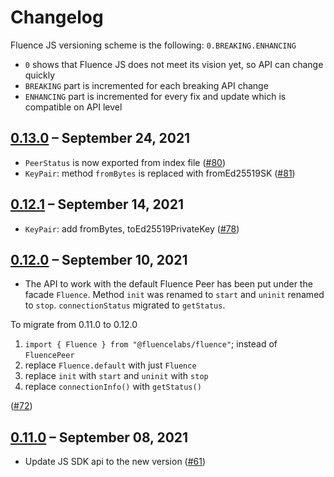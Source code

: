 # Changelog

Fluence JS versioning scheme is the following: `0.BREAKING.ENHANCING`

* `0` shows that Fluence JS does not meet its vision yet, so API can change quickly
* `BREAKING` part is incremented for each breaking API change
* `ENHANCING` part is incremented for every fix and update which is compatible on API level

## [0.13.0](https://github.com/fluencelabs/fluence-js/releases/tag/v0.13.0) – September 24, 2021

* `PeerStatus` is now exported from index file \([\#80](https://github.com/fluencelabs/fluence-js/pull/80)\)
* `KeyPair`: method `fromBytes` is replaced with fromEd25519SK \([\#81](https://github.com/fluencelabs/fluence-js/pull/81)\)

## [0.12.1](https://github.com/fluencelabs/fluence-js/releases/tag/v0.12.1) – September 14, 2021

* `KeyPair`: add fromBytes, toEd25519PrivateKey \([\#78](https://github.com/fluencelabs/fluence-js/pull/78)\)

## [0.12.0](https://github.com/fluencelabs/fluence-js/releases/tag/v0.13.0) – September 10, 2021

* The API to work with the default Fluence Peer has been put under the facade `Fluence`. Method `init` was renamed to `start` and `uninit` renamed to `stop`. `connectionStatus` migrated to `getStatus`.

To migrate from 0.11.0 to 0.12.0

1. `import { Fluence } from "@fluencelabs/fluence"`; instead of `FluencePeer`
2. replace `Fluence.default` with just `Fluence`
3. replace `init` with `start` and `uninit` with `stop`
4. replace `connectionInfo()` with `getStatus()`

\([\#72](https://github.com/fluencelabs/fluence-js/pull/72)\)

## [0.11.0](https://github.com/fluencelabs/fluence-js/releases/tag/v0.11.0) – September 08, 2021

* Update JS SDK api to the new version \([\#61](https://github.com/fluencelabs/fluence-js/pull/61)\)

